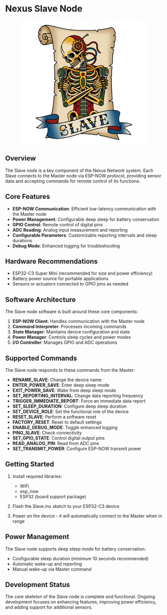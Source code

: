 # Nexus Slave Node

<p align="center">
<img src="../pictures/CoreSkeletonSlave.png" alt="Slave Core Skeleton" width="400"/>
</p>

## Overview

The Slave node is a key component of the Nexus Network system. Each Slave connects to the Master node via ESP-NOW protocol, providing sensor data and accepting commands for remote control of its functions.

## Core Features

- **ESP-NOW Communication**: Efficient low-latency communication with the Master node
- **Power Management**: Configurable deep sleep for battery conservation
- **GPIO Control**: Remote control of digital pins
- **ADC Reading**: Analog input measurement and reporting
- **Configurable Parameters**: Customizable reporting intervals and sleep durations
- **Debug Mode**: Enhanced logging for troubleshooting

## Hardware Recommendations

- ESP32-C3 Super Mini (recommended for size and power efficiency)
- Battery power source for portable applications
- Sensors or actuators connected to GPIO pins as needed

## Software Architecture

The Slave node software is built around these core components:

1. **ESP-NOW Client**: Handles communication with the Master node
2. **Command Interpreter**: Processes incoming commands
3. **State Manager**: Maintains device configuration and state
4. **Power Manager**: Controls sleep cycles and power modes
5. **I/O Controller**: Manages GPIO and ADC operations

## Supported Commands

The Slave node responds to these commands from the Master:

- **RENAME_SLAVE**: Change the device name
- **ENTER_POWER_SAVE**: Enter deep sleep mode
- **EXIT_POWER_SAVE**: Wake from deep sleep mode
- **SET_REPORTING_INTERVAL**: Change data reporting frequency
- **TRIGGER_IMMEDIATE_REPORT**: Force an immediate data report
- **SET_SLEEP_DURATION**: Configure deep sleep duration
- **SET_DEVICE_ROLE**: Set the functional role of the device
- **RESET_SLAVE**: Perform a software reset
- **FACTORY_RESET**: Reset to default settings
- **ENABLE_DEBUG_MODE**: Toggle enhanced logging
- **PING_SLAVE**: Check connectivity
- **SET_GPIO_STATE**: Control digital output pins
- **READ_ANALOG_PIN**: Read from ADC pins
- **SET_TRANSMIT_POWER**: Configure ESP-NOW transmit power

## Getting Started

1. Install required libraries:

   - WiFi
   - esp_now
   - ESP32 (board support package)

2. Flash the Slave.ino sketch to your ESP32-C3 device

3. Power on the device - it will automatically connect to the Master when in range

## Power Management

The Slave node supports deep sleep mode for battery conservation:

- Configurable sleep duration (minimum 10 seconds recommended)
- Automatic wake-up and reporting
- Manual wake-up via Master command

## Development Status

The core skeleton of the Slave node is complete and functional. Ongoing development focuses on enhancing features, improving power efficiency, and adding support for additional sensors.
